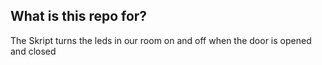 ## What is this repo for? ##
The Skript turns the leds in our room on and off when the door is opened and closed 
